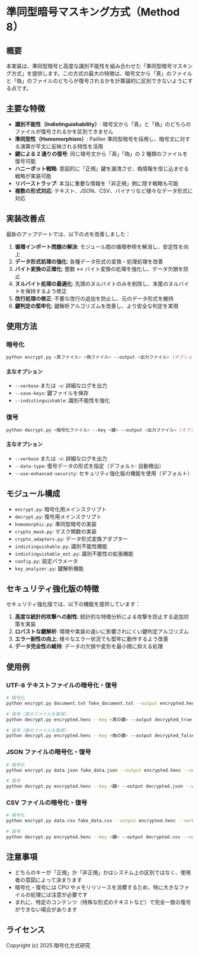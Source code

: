 # 準同型暗号マスキング方式（Method 8）

## 概要

本実装は、準同型暗号と高度な識別不能性を組み合わせた「準同型暗号マスキング方式」を提供します。この方式の最大の特徴は、暗号文から「真」のファイルと「偽」のファイルのどちらが復号されるかを計算論的に区別できないようにする点です。

## 主要な特徴

- **識別不能性（Indistinguishability）**: 暗号文から「真」と「偽」のどちらのファイルが復号されるかを区別できません
- **準同型性（Homomorphism）**: Paillier 準同型暗号を採用し、暗号文に対する演算が平文に反映される特性を活用
- **鍵による 2 通りの復号**: 同じ暗号文から「真」「偽」の 2 種類のファイルを復号可能
- **ハニーポット戦略**: 意図的に「正規」鍵を漏洩させ、偽情報を信じ込ませる戦略が実装可能
- **リバーストラップ**: 本当に重要な情報を「非正規」側に隠す戦略も可能
- **複数の形式対応**: テキスト、JSON、CSV、バイナリなど様々なデータ形式に対応

## 実装改善点

最新のアップデートでは、以下の点を改善しました：

1. **循環インポート問題の解決**: モジュール間の循環参照を解消し、安定性を向上
2. **データ形式処理の強化**: 各種データ形式の変換・処理処理を改善
3. **バイト変換の正確化**: 整数 ↔ バイト変換の処理を強化し、データ欠損を防止
4. **ヌルバイト処理の最適化**: 先頭のヌルバイトのみを削除し、末尾のヌルバイトを保持するよう修正
5. **改行処理の修正**: 不要な改行の追加を防止し、元のデータ形式を維持
6. **鍵判定の堅牢化**: 鍵解析アルゴリズムを改善し、より安全な判定を実現

## 使用方法

### 暗号化

```bash
python encrypt.py <真ファイル> <偽ファイル> --output <出力ファイル> [オプション]
```

#### 主なオプション

- `--verbose` または `-v`: 詳細なログを出力
- `--save-keys`: 鍵ファイルを保存
- `--indistinguishable`: 識別不能性を強化

### 復号

```bash
python decrypt.py <暗号化ファイル> --key <鍵> --output <出力ファイル> [オプション]
```

#### 主なオプション

- `--verbose` または `-v`: 詳細なログを出力
- `--data-type`: 復号データの形式を指定（デフォルト: 自動検出）
- `--use-enhanced-security`: セキュリティ強化版の機能を使用（デフォルト）

## モジュール構成

- `encrypt.py`: 暗号化用メインスクリプト
- `decrypt.py`: 復号用メインスクリプト
- `homomorphic.py`: 準同型暗号の実装
- `crypto_mask.py`: マスク関数の実装
- `crypto_adapters.py`: データ形式変換アダプター
- `indistinguishable.py`: 識別不能性機能
- `indistinguishable_ext.py`: 識別不能性の拡張機能
- `config.py`: 設定パラメータ
- `key_analyzer.py`: 鍵解析機能

## セキュリティ強化版の特徴

セキュリティ強化版では、以下の機能を提供しています：

1. **高度な統計的攻撃への耐性**: 統計的な特徴分析による攻撃を防止する追加対策を実装
2. **ロバストな鍵解析**: 環境や実装の違いに影響されにくい鍵判定アルゴリズム
3. **エラー耐性の向上**: 様々なエラー状況でも堅牢に動作するよう改善
4. **データ完全性の維持**: データの欠損や変形を最小限に抑える処理

## 使用例

### UTF-8 テキストファイルの暗号化・復号

```bash
# 暗号化
python encrypt.py document.txt fake_document.txt --output encrypted.henc --verbose

# 復号（真のファイルを取得）
python decrypt.py encrypted.henc --key <真の鍵> --output decrypted_true.txt --verbose

# 復号（偽のファイルを取得）
python decrypt.py encrypted.henc --key <偽の鍵> --output decrypted_false.txt --verbose
```

### JSON ファイルの暗号化・復号

```bash
# 暗号化
python encrypt.py data.json fake_data.json --output encrypted.henc --verbose

# 復号
python decrypt.py encrypted.henc --key <鍵> --output decrypted.json --verbose
```

### CSV ファイルの暗号化・復号

```bash
# 暗号化
python encrypt.py data.csv fake_data.csv --output encrypted.henc --verbose

# 復号
python decrypt.py encrypted.henc --key <鍵> --output decrypted.csv --verbose
```

## 注意事項

- どちらのキーが「正規」か「非正規」かはシステム上の区別ではなく、使用者の意図によって決まります
- 暗号化・復号には CPU やメモリリソースを消費するため、特に大きなファイルの処理には注意が必要です
- まれに、特定のコンテンツ（特殊な形式のテキストなど）で完全一致の復号ができない場合があります

## ライセンス

Copyright (c) 2025 暗号化方式研究
